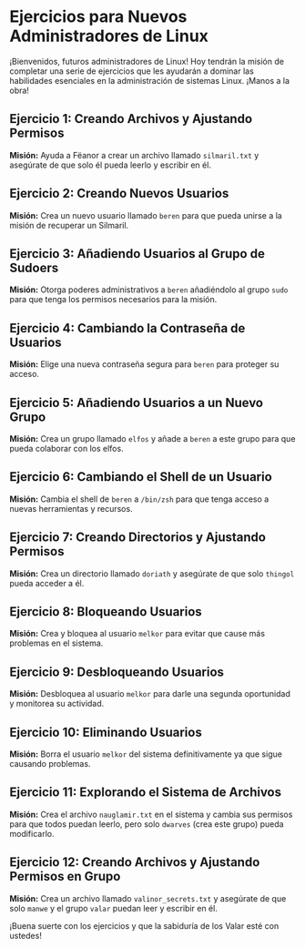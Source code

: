 # Ejercicios para Nuevos Administradores de Linux

¡Bienvenidos, futuros administradores de Linux! Hoy tendrán la misión de completar una serie de ejercicios que les ayudarán a dominar las habilidades esenciales en la administración de sistemas Linux. ¡Manos a la obra!

## Ejercicio 1: Creando Archivos y Ajustando Permisos

**Misión:** Ayuda a Fëanor a crear un archivo llamado `silmaril.txt` y asegúrate de que solo él pueda leerlo y escribir en él.

## Ejercicio 2: Creando Nuevos Usuarios

**Misión:** Crea un nuevo usuario llamado `beren` para que pueda unirse a la misión de recuperar un Silmaril.

## Ejercicio 3: Añadiendo Usuarios al Grupo de Sudoers

**Misión:** Otorga poderes administrativos a `beren` añadiéndolo al grupo `sudo` para que tenga los permisos necesarios para la misión.

## Ejercicio 4: Cambiando la Contraseña de Usuarios

**Misión:** Elige una nueva contraseña segura para `beren` para proteger su acceso.

## Ejercicio 5: Añadiendo Usuarios a un Nuevo Grupo

**Misión:** Crea un grupo llamado `elfos` y añade a `beren` a este grupo para que pueda colaborar con los elfos.

## Ejercicio 6: Cambiando el Shell de un Usuario

**Misión:** Cambia el shell de `beren` a `/bin/zsh` para que tenga acceso a nuevas herramientas y recursos.

## Ejercicio 7: Creando Directorios y Ajustando Permisos

**Misión:** Crea un directorio llamado `doriath` y asegúrate de que solo `thingol` pueda acceder a él.

## Ejercicio 8: Bloqueando Usuarios

**Misión:** Crea y bloquea al usuario `melkor` para evitar que cause más problemas en el sistema.

## Ejercicio 9: Desbloqueando Usuarios

**Misión:** Desbloquea al usuario `melkor` para darle una segunda oportunidad y monitorea su actividad.

## Ejercicio 10: Eliminando Usuarios

**Misión:** Borra el usuario `melkor` del sistema definitivamente ya que sigue causando problemas.

## Ejercicio 11: Explorando el Sistema de Archivos

**Misión:** Crea el archivo `nauglamir.txt` en el sistema y cambia sus permisos para que todos puedan leerlo, pero solo `dwarves` (crea este grupo) pueda modificarlo.

## Ejercicio 12: Creando Archivos y Ajustando Permisos en Grupo

**Misión:** Crea un archivo llamado `valinor_secrets.txt` y asegúrate de que solo `manwe` y el grupo `valar` puedan leer y escribir en él.

¡Buena suerte con los ejercicios y que la sabiduría de los Valar esté con ustedes!
